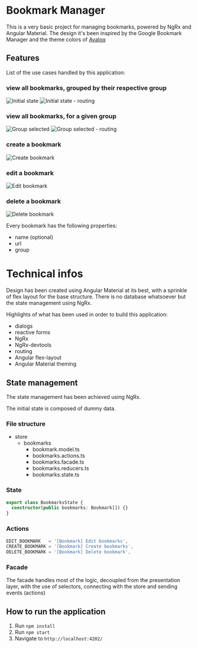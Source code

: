 # Bookmark Manager
This is a very basic project for managing bookmarks, powered by NgRx and Angular Material. The design it's been inspired by the Google Bookmark Manager and the theme colors of [Avaloq](https://www.avaloq.com/en/home "Avaloq's Homepage")

## Features
List of the use cases handled by this application:

### view all bookmarks, grouped by their respective group
![Initial state](./src/assets/images/screenshots/initial-state.png)
![Initial state - routing](./src/assets/images/screenshots/selected-group-bookmarks-routing.png)
### view all bookmarks, for a given group
![Group selected](./src/assets/images/screenshots/selected-group.png)
![Group selected - routing](./src/assets/images/screenshots/selected-group-routing.png)
### create a bookmark
![Create bookmark](./src/assets/images/screenshots/create-bookmark.png)
### edit a bookmark
![Edit bookmark](./src/assets/images/screenshots/edit-bookmark.png)
### delete a bookmark
![Delete bookmark](./src/assets/images/screenshots/delete-bookmark-confirm.png)

Every bookmark has the following properties:
- name (optional)
- url
- group

# Technical infos
Design has been created using Angular Material at its best, with a sprinkle of flex layout for the base structure. There is no database whatsoever but the state management using NgRx.

Highlights of what has been used in order to build this application:
- dialogs
- reactive forms
- NgRx
- NgRx-devtools
- routing
- Angular flex-layout
- Angular Material theming

## State management
The state management has been achieved using NgRx.

The initial state is composed of dummy data.

### File structure
- store
    - bookmarks
        - bookmark.model.ts
        - bookmarks.actions.ts
        - bookmarks.facade.ts
        - bookmarks.reducers.ts
        - bookmarks.state.ts

### State
```typescript
export class BookmarksState {
  constructor(public bookmarks: Bookmark[]) {}
}
```

### Actions
```typescript
EDIT_BOOKMARK   = '[Bookmark] Edit bookmarks',
CREATE_BOOKMARK = '[Bookmark] Create bookmarks',
DELETE_BOOKMARK = '[Bookmark] Delete bookmark',
```

### Facade
The facade handles most of the logic, decoupled from the presentation layer, with the use of selectors, connecting with the store and sending events (actions)

## How to run the application
1. Run `npm install`
2. Run `npm start`
3. Navigate to `http://localhost:4202/`

